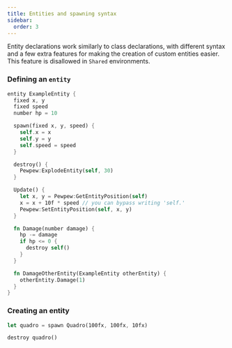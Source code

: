 ```yaml
---
title: Entities and spawning syntax
sidebar:
  order: 3
---
```


Entity declarations work similarly to class declarations, with different syntax and a few extra features for making the creation of custom entities easier. This feature is disallowed in `Shared` environments.

### Defining an `entity`

```rs
entity ExampleEntity {
  fixed x, y
  fixed speed
  number hp = 10

  spawn(fixed x, y, speed) {
    self.x = x
    self.y = y
    self.speed = speed
  }

  destroy() {
    Pewpew:ExplodeEntity(self, 30)
  }

  Update() {
    let x, y = Pewpew:GetEntityPosition(self)
    x = x + 10f * speed // you can bypass writing 'self.'
    Pewpew:SetEntityPosition(self, x, y)
  }

  fn Damage(number damage) {
    hp -= damage
    if hp <= 0 {
      destroy self()
    }
  }

  fn DamageOtherEntity(ExampleEntity otherEntity) {
    otherEntity.Damage(1)
  }
}
```

### Creating an entity

```rs
let quadro = spawn Quadro(100fx, 100fx, 10fx)

destroy quadro()
```
